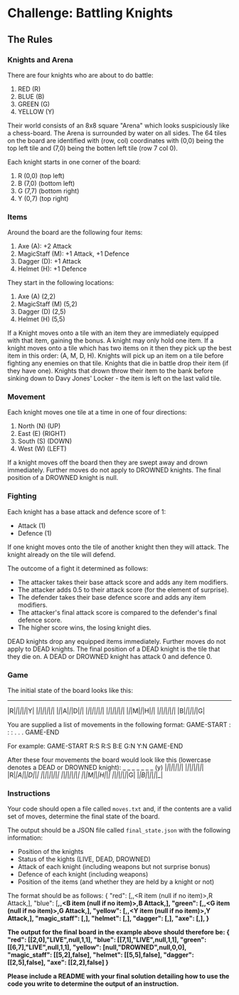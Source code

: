 # Challenge: Battling Knights
## The Rules

### Knights and Arena

There are four knights who are about to do battle:
1. RED (R)
2. BLUE (B)
3. GREEN (G)
4. YELLOW (Y)

Their world consists of an 8x8 square "Arena" which looks suspiciously like a chess-board. The Arena is surrounded by water on all sides. The 64 tiles on the board are identified with (row, col) coordinates with (0,0) being the top left tile and (7,0) being the botten left tile (row 7 col 0).

Each knight starts in one corner of the board:
1. R (0,0) (top left)
2. B (7,0) (bottom left)
3. G (7,7) (bottom right)
4.  Y (0,7) (top right)

### Items

Around the board are the following four items:
1. Axe (A): +2 Attack
2. MagicStaff (M): +1 Attack, +1 Defence
3. Dagger (D): +1 Attack
4. Helmet (H): +1 Defence

They start in the following locations:
1. Axe (A) (2,2)
2. MagicStaff (M) (5,2)
3. Dagger (D) (2,5)
4. Helmet (H) (5,5)

If a Knight moves onto a tile with an item they are immediately equipped with that item, gaining the bonus. A knight may only hold one item. If a knight moves onto a tile which has two items on it then they pick up the best item in this order: (A, M, D, H). Knights will pick up an item on a tile before fighting any enemies on that tile.
Knights that die in battle drop their item (if they have one). Knights that drown throw their item to the bank before sinking down to Davy Jones' Locker - the item is left on the last valid tile.

### Movement

Each knight moves one tile at a time in one of four directions:
1. North (N) (UP)
2. East (E) (RIGHT)
3. South (S) (DOWN)
4. West (W) (LEFT)

If a knight moves off the board then they are swept away and drown immediately. Further moves do not apply to DROWNED knights. The final position of a DROWNED knight is null.

### Fighting

Each knight has a base attack and defence score of 1:
* Attack (1)
* Defence (1)

If one knight moves onto the tile of another knight then they will attack. The knight already on the tile will defend.

The outcome of a fight it determined as follows:
* The attacker takes their base attack score and adds any item modifiers.
* The attacker adds 0.5 to their attack score (for the element of surprise).
* The defender takes their base defence score and adds any item modifiers.
* The attacker's final attack score is compared to the defender's final defence score.
* The higher score wins, the losing knight dies.

DEAD knights drop any equipped items immediately. Further moves do not apply to DEAD knights. The final position of a DEAD knight is the tile that they die on. A DEAD or DROWNED knight has attack 0 and defence 0.

### Game

The initial state of the board looks like this:
 _ _ _ _ _ _ _ _
|R|_|_|_|_|_|_|Y|
|_|_|_|_|_|_|_|_|
|_|_|A|_|_|D|_|_|
|_|_|_|_|_|_|_|_|
|_|_|_|_|_|_|_|_|
|_|_|M|_|_|H|_|_|
|_|_|_|_|_|_|_|_|
|B|_|_|_|_|_|_|G|

You are supplied a list of movements in the following format:
  GAME-START
  <Kinght>:<Direction>
  <Kinght>:<Direction>
  <Kinght>:<Direction>
  .
  .
  .
  GAME-END

For example:
  GAME-START
  R:S
  R:S
  B:E
  G:N
  Y:N
  GAME-END

After these four movements the board would look like this (lowercase denotes a DEAD or DROWNED knight):
_ _ _ _ _ _ _ (y)
|_|_|_|_|_|_|_|_|
|_|_|_|_|_|_|_|_|
|R|_|A|_|_|D|_|_|
|_|_|_|_|_|_|_|_|
|_|_|_|_|_|_|_|_|
|_|_|M|_|_|H|_|_|
|_|_|_|_|_|_|_|G|
|_|B|_|_|_|_|_|_|

### Instructions

Your code should open a file called `moves.txt` and, if the contents are a valid set of moves, determine the final state of the board.

The output should be a JSON file called `final_state.json` with the following information:
* Position of the knights
* Status of the kights (LIVE, DEAD, DROWNED)
* Attack of each knight (including weapons but not surprise bonus)
* Defence of each knight (including weapons)
* Position of the items (and whether they are held by a knight or not)

The format should be as follows:
{
"red": [<R position>,<R status>,<R item (null if no item)>,R Attack,<R Defence>],
"blue": [<B position>,<B status>,<B item (null if no item)>,B Attack,<B Defence>],
"green": [<G position>,<G status>,<G item (null if no item)>,G Attack,<G Defence>],
"yellow": [<Y position>,<Y status>,<Y item (null if no item)>,Y Attack,<Y Defence>],
"magic_staff": [<M position>,<M equipped>],
"helmet": [<H position>,<H equipped>],
"dagger": [<D position>,<D equipped>],
"axe": [<A position>,<A equipped>],
}

The output for the final board in the example above should therefore be:
{
"red": [[2,0],"LIVE",null,1,1],
"blue": [[7,1],"LIVE",null,1,1],
"green": [[6,7],"LIVE",null,1,1],
"yellow": [null,"DROWNED",null,0,0],
"magic_staff": [[5,2],false],
"helmet": [[5,5],false],
"dagger": [[2,5],false],
"axe": [[2,2],false]
}

Please include a README with your final solution detailing how to use the code you write to determine the output of an instruction.

